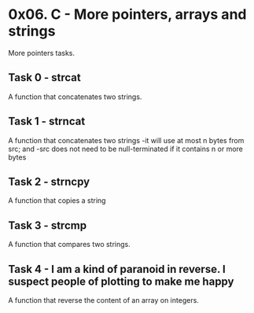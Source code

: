 # 0x06. C - More pointers, arrays and strings

More pointers tasks. 

## Task 0 - strcat
A function that concatenates two strings.

## Task 1 - strncat
A function that concatenates two strings
-it will use at most n bytes from src; and
-src does not need to be null-terminated if it contains n or more bytes

## Task 2 - strncpy
A function that copies a string

## Task 3 - strcmp
A function that compares two strings.

## Task 4 -  I am a kind of paranoid in reverse. I suspect people of plotting to make me happy
A function that reverse the content of an array on integers.

